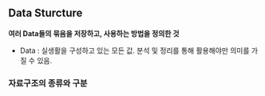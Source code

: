 ## Data Sturcture

**여러 Data들의 묶음을 저장하고, 사용하는 방법을 정의한 것**

- Data : 실생활을 구성하고 있는 모든 값. 분석 및 정리를 통해 활용해야만 의미를 가질 수 있음.

### 자료구조의 종류와 구분
